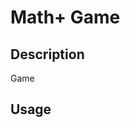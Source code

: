 <!-- Author: Humberto Bianchini -->

# Math+ Game

## Description

<p align="Justify">Game</p>

## Usage


<!-- Author: Humberto Bianchini -->
